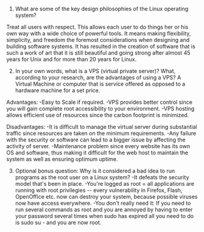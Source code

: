 1. What are some of the key design philosophies of the Linux operating system?

Treat all users with respect. This allows each user to do things her or his own way with a wide choice of powerful tools. It means making flexibility, simplicity, and freedom the foremost considerations when designing and building software systems. It has resulted in the creation of software that is such a work of art that it is still beautiful and going strong after almost 45 years for Unix and for more than 20 years for Linux.

2. In your own words, what is a VPS (virtual private server)? What, according to your research, are the advantages of using a VPS?
A Virtual Machine or computer that is service offered as opposed to a hardware machine for a set price. 

Advantages:
-Easy to Scale if required.
-VPS provides better control since you will gain complete root accessibility to your environment.
-VPS hosting allows efficient use of resources since the carbon footprint is minimized.

Disadvantages:
-It is difficult to manage the virtual server during substantial traffic since resources are taken on the minimum requirements.
-Any failure with the security or software can lead to a bigger issue by affecting the activity of server.
-Maintenance problem since every website has its own OS and software, thus making it difficult for the web host to maintain the system as well as ensuring optimum uptime.

3. Optional bonus question: Why is it considered a bad idea to run programs as the root user on a Linux system?
-It defeats the security model that's been in place.
-You're logged as root = all applications are running with root privilegies -- every vulnerability in Firefox, Flash, OpenOffice etc. now can destroy your system, because possible viruses now have access everywhere.
-You don't really need it: If you need to run several commands as root and you are annoyed by having to enter your password several times when sudo has expired all you need to do is sudo su - and you are now root.